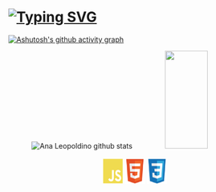 # [![Typing SVG](https://readme-typing-svg.herokuapp.com/?color=8c00ff&size=35&center=true&vCenter=true&width=1000&lines=HELLO,+My+name+is+Ana+Leopoldino;I'm+18+years+old;I'm+from+Brazil;;Be+Welcome!+:%29)](https://git.io/typing-svg)

[![Ashutosh's github activity graph](https://github-readme-activity-graph.vercel.app/graph?username=analeopoldino&bg_color=000000&color=8c00ff&line=8c00ff&point=ffffff&area=true&hide_border=true)](https://github.com/ashutosh00710/github-readme-activity-graph)


<div align="center">  
  <img width="49%" height="195px" src="https://github-readme-stats.vercel.app/api?username=analeopoldino&show_icons=true&count_private=true&hide_border=true&title_color=8c00ff&icon_color=8c00ff&text_color=8c00ff&bg_color=000000" alt="Ana Leopoldino github stats"/> 
  <img width="41%" height="195px" src="https://github-readme-stats.vercel.app/api/top-langs/?username=analeopoldino&layout=donut&hide_border=true&title_color=8c00ff&icon_color=8c00ff&text_color=8c00ff&bg_color=000000"/>
</div>


 <div  align="center" ><br>
  <img align="center" alt="Ana-Js" height="50" width="40" src="https://raw.githubusercontent.com/devicons/devicon/master/icons/javascript/javascript-plain.svg">
  <img align="center" alt="Ana-HTML" height="50" width="40" src="https://raw.githubusercontent.com/devicons/devicon/master/icons/html5/html5-original.svg">
  <img align="center" alt="Ana-CSS" height="50" width="40" src="https://raw.githubusercontent.com/devicons/devicon/master/icons/css3/css3-original.svg">
</div>
